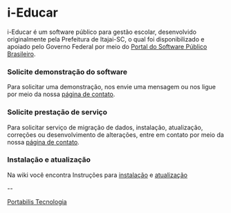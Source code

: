 # i-Educar  
i-Educar é um software público para gestão escolar, desenvolvido originalmente pela Prefeitura de Itajai-SC, o qual foi disponibilizado e apoiado pelo Governo Federal por meio do [Portal do Software Público Brasileiro](http://www.softwarepublico.gov.br/).  
  
### Solicite demonstração do software  
Para solicitar uma demonstração, nos envie uma mensagem ou nos ligue por meio da nossa [página de contato](http://goo.gl/O0JBs).  
  
### Solicite prestação de serviço
Para solicitar serviço de migração de dados, instalação, atualização, correções ou desenvolvimento de alterações, entre em contato por meio da nossa [página de contato](http://goo.gl/O0JBs).  

### Instalação e atualização
Na wiki você encontra Instruções para [instalação](http://goo.gl/thhmv) e [atualização](http://goo.gl/EBDPt)  
    
--  

[Portabilis Tecnologia](http://www.portabilis.com.br/)

